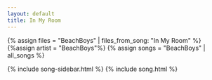 ```yaml
---
layout: default
title: In My Room
---
```


{% assign files = "BeachBoys" | files_from_song: "In My Room" %}
{%assign artist = "BeachBoys"%}
{% assign songs = "BeachBoys" | all_songs %}

{% include song-sidebar.html %}
{% include song.html %}
